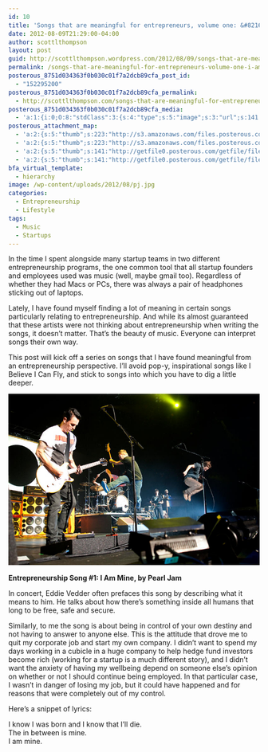 ```yaml
---
id: 10
title: 'Songs that are meaningful for entrepreneurs, volume one: &#8216;I Am Mine&#8217; by Pearl Jam'
date: 2012-08-09T21:29:00-04:00
author: scottlthompson
layout: post
guid: http://scottlthompson.wordpress.com/2012/08/09/songs-that-are-meaningful-for-entrepreneurs-volume-one-i-am-mine-by-pearl-jam
permalink: /songs-that-are-meaningful-for-entrepreneurs-volume-one-i-am-mine-by-pearl-jam/
posterous_8751d034363f0b030c01f7a2dcb89cfa_post_id:
  - "152295200"
posterous_8751d034363f0b030c01f7a2dcb89cfa_permalink:
  - http://scottlthompson.com/songs-that-are-meaningful-for-entrepreneurs-v
posterous_8751d034363f0b030c01f7a2dcb89cfa_media:
  - 'a:1:{i:0;O:8:"stdClass":3:{s:4:"type";s:5:"image";s:3:"url";s:141:"http://getfile0.posterous.com/getfile/files.posterous.com/temp-2012-08-09/jAcJeupJdAwptaEqjdwohpBcvEAxsrbxriADHvJuwHdxEqjjacgskybqedhk/pj.jpg";s:7:"resized";a:2:{i:0;s:155:"http://getfile8.posterous.com/getfile/files.posterous.com/temp-2012-08-09/jAcJeupJdAwptaEqjdwohpBcvEAxsrbxriADHvJuwHdxEqjjacgskybqedhk/pj.jpg.scaled500.jpg";i:1;s:156:"http://getfile1.posterous.com/getfile/files.posterous.com/temp-2012-08-09/jAcJeupJdAwptaEqjdwohpBcvEAxsrbxriADHvJuwHdxEqjjacgskybqedhk/pj.jpg.scaled1000.jpg";}}}'
posterous_attachment_map:
  - 'a:2:{s:5:"thumb";s:223:"http://s3.amazonaws.com/files.posterous.com/temp-2012-08-09/jAcJeupJdAwptaEqjdwohpBcvEAxsrbxriADHvJuwHdxEqjjacgskybqedhk/pj.jpg?AWSAccessKeyId=AKIAJFZAE65UYRT34AOQ&Expires=1355604335&Signature=wkpQkLEOJrICZixxZgLcsjPYrRU%3D";s:4:"full";b:0;}'
  - 'a:2:{s:5:"thumb";s:223:"http://s3.amazonaws.com/files.posterous.com/temp-2012-08-09/jAcJeupJdAwptaEqjdwohpBcvEAxsrbxriADHvJuwHdxEqjjacgskybqedhk/pj.jpg?AWSAccessKeyId=AKIAJFZAE65UYRT34AOQ&Expires=1355604335&Signature=wkpQkLEOJrICZixxZgLcsjPYrRU%3D";s:4:"full";b:0;}'
  - 'a:2:{s:5:"thumb";s:141:"http://getfile0.posterous.com/getfile/files.posterous.com/temp-2012-08-09/jAcJeupJdAwptaEqjdwohpBcvEAxsrbxriADHvJuwHdxEqjjacgskybqedhk/pj.jpg";s:4:"full";b:0;}'
  - 'a:2:{s:5:"thumb";s:141:"http://getfile0.posterous.com/getfile/files.posterous.com/temp-2012-08-09/jAcJeupJdAwptaEqjdwohpBcvEAxsrbxriADHvJuwHdxEqjjacgskybqedhk/pj.jpg";s:4:"full";b:0;}'
bfa_virtual_template:
  - hierarchy
image: /wp-content/uploads/2012/08/pj.jpg
categories:
  - Entrepreneurship
  - Lifestyle
tags:
  - Music
  - Startups
---
```

In the time I spent alongside many startup teams in two different entrepreneurship programs, the one common tool that all startup founders and employees used was music (well, maybe gmail too). Regardless of whether they had Macs or PCs, there was always a pair of headphones sticking out of laptops.

Lately, I have found myself finding a lot of meaning in certain songs particularly relating to entrepreneurship. And while its almost guaranteed that these artists were not thinking about entrepreneurship when writing the songs, it doesn&#8217;t matter. That&#8217;s the beauty of music. Everyone can interpret songs their own way.

This post will kick off a series on songs that I have found meaningful from an entrepreneurship perspective. I&#8217;ll avoid pop-y, inspirational songs like I Believe I Can Fly, and stick to songs into which you have to dig a little deeper.

![Pearl Jam](/img/pj.jpg)

**Entrepreneurship Song #1: I Am Mine, by Pearl Jam**

In concert, Eddie Vedder often prefaces this song by describing what it means to him. He talks about how there&#8217;s something inside all humans that long to be free, safe and secure.

Similarly, to me the song is about being in control of your own destiny and not having to answer to anyone else. This is the attitude that drove me to quit my corporate job and start my own company. I didn&#8217;t want to spend my days working in a cubicle in a huge company to help hedge fund investors become rich (working for a startup is a much different story), and I didn&#8217;t want the anxiety of having my wellbeing depend on someone else&#8217;s opinion on whether or not I should continue being employed. In that particular case, I wasn&#8217;t in danger of losing my job, but it could have happened and for reasons that were completely out of my control.

Here&#8217;s a snippet of lyrics:

I know I was born and I know that I&#8217;ll die.  
The in between is mine.  
I am mine.

&nbsp;
